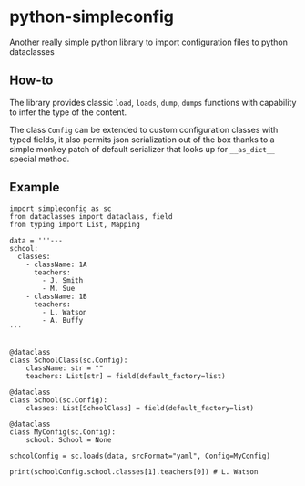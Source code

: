 # python-simpleconfig
Another really simple python library to import configuration files to python dataclasses

## How-to

The library provides classic `load`, `loads`, `dump`, `dumps` functions with
capability to infer the type of the content.

The class `Config` can be extended to custom configuration classes
with typed fields, it also permits json serialization out of the box
thanks to a simple monkey patch of default serializer that looks up for
`__as_dict__` special method.

## Example

```python3
import simpleconfig as sc
from dataclasses import dataclass, field
from typing import List, Mapping

data = '''---
school:
  classes:
    - className: 1A
      teachers:
        - J. Smith
        - M. Sue
    - className: 1B
      teachers:
        - L. Watson
        - A. Buffy
'''


@dataclass
class SchoolClass(sc.Config):
    className: str = ""
    teachers: List[str] = field(default_factory=list)

@dataclass
class School(sc.Config):
    classes: List[SchoolClass] = field(default_factory=list)

@dataclass
class MyConfig(sc.Config):
    school: School = None

schoolConfig = sc.loads(data, srcFormat="yaml", Config=MyConfig)

print(schoolConfig.school.classes[1].teachers[0]) # L. Watson
```